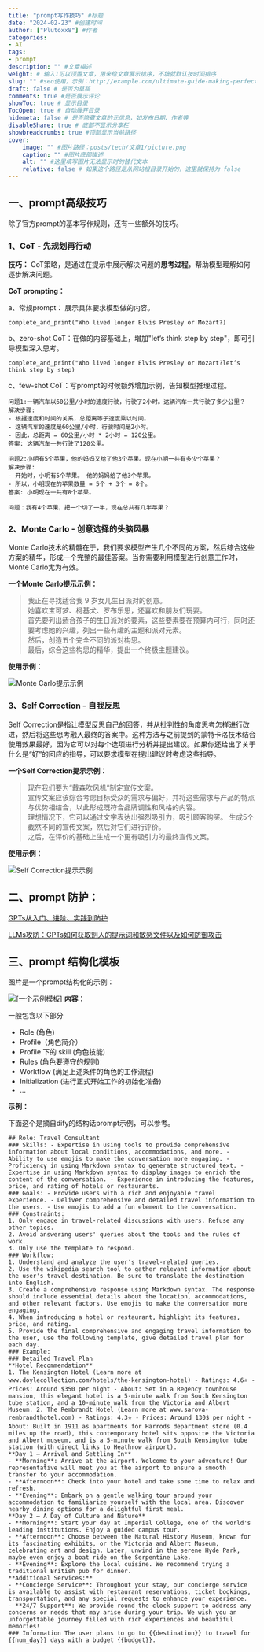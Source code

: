 ```yaml
---
title: "prompt写作技巧" #标题
date: "2024-02-23" #创建时间
author: ["Plutoxx8"] #作者
categories: 
- AI
tags: 
- prompt
description: "" #文章描述
weight: # 输入1可以顶置文章，用来给文章展示排序，不填就默认按时间排序
slug: "" #seo使用，示例：http://example.com/ultimate-guide-making-perfect-pasta
draft: false # 是否为草稿
comments: true #是否展示评论
showToc: true # 显示目录
TocOpen: true # 自动展开目录
hidemeta: false # 是否隐藏文章的元信息，如发布日期、作者等
disableShare: true # 底部不显示分享栏
showbreadcrumbs: true #顶部显示当前路径
cover:
    image: "" #图片路径：posts/tech/文章1/picture.png
    caption: "" #图片底部描述
    alt: "" #这里填写图片无法显示时的替代文本
    relative: false # 如果这个路径是从网站根目录开始的，这里就保持为 false
---
```


## 一、prompt高级技巧
除了官方prompt的基本写作规则，还有一些额外的技巧。
### 1、CoT - 先规划再行动
**技巧：** CoT策略，是通过在提示中展示解决问题的**思考过程**，帮助模型理解如何逐步解决问题。  

**CoT prompting：**  

a、常规prompt：
展示具体要求模型做的内容。

```
complete_and_print("Who lived longer Elvis Presley or Mozart?)
```

b、zero-shot CoT：在做的内容基础上，增加"let‘s think step by step"，即可引导模型深入思考。
```
complete_and_print("Who lived longer Elvis Presley or Mozart?let‘s think step by step)
```

c、few-shot CoT：写prompt的时候额外增加示例，告知模型推理过程。
```
问题1:一辆汽车以60公里/小时的速度行驶，行驶了2小时。这辆汽车一共行驶了多少公里？
解决步骤: 
- 根据速度和时间的关系，总距离等于速度乘以时间。
- 这辆汽车的速度是60公里/小时，行驶时间是2小时。
- 因此，总距离 = 60公里/小时 * 2小时 = 120公里。 
答案: 这辆汽车一共行驶了120公里。 

问题2:小明有5个苹果，他的妈妈又给了他3个苹果。现在小明一共有多少个苹果？
解决步骤: 
- 开始时，小明有5个苹果。 他的妈妈给了他3个苹果。 
- 所以，小明现在的苹果数量 = 5个 + 3个 = 8个。 
答案: 小明现在一共有8个苹果。 

问题：我有4个苹果，把一个切了一半，现在总共有几半苹果？
```

### 2、Monte Carlo - 创意选择的头脑风暴
Monte Carlo技术的精髓在于，我们要求模型产生几个不同的方案，然后综合这些方案的精华，形成一个完整的最佳答案。当你需要利用模型进行创意工作时，Monte Carlo尤为有效。

**一个Monte Carlo提示示例：**

>我正在寻找适合我 9 岁女儿生日派对的创意。  
>她喜欢宝可梦、柯基犬、罗布乐思，还喜欢和朋友们玩耍。  
>首先要列出适合孩子的生日派对的要素，这些要素要在预算内可行，同时还要考虑她的兴趣，列出一些有趣的主题和派对元素。  
>然后，创造五个完全不同的派对构思。  
>最后，综合这些构思的精华，提出一个终极主题建议。

**使用示例：**

![Monte Carlo提示示例](https://blogpicxx8.oss-cn-shanghai.aliyuncs.com/Monte%20Carlo.png)
### 3、Self Correction - 自我反思
Self Correction是指让模型反思自己的回答，并从批判性的角度思考怎样进行改进，然后将这些思考融入最终的答案中。这种方法与之前提到的蒙特卡洛技术结合使用效果最好，因为它可以对每个选项进行分析并提出建议。如果你还给出了关于什么是“好”的回应的指导，可以要求模型在提出建议时考虑这些指导。

**一个Self Correction提示示例：**

>现在我们要为“戴森吹风机“制定宣传文案。  
>宣传文案应该综合考虑目标受众的需求与偏好，并将这些需求与产品的特点与优势相结合，以此形成既符合品牌调性和风格的内容。  
>理想情况下，它可以通过文字表达出强烈吸引力，吸引顾客购买。 
>生成5个截然不同的宣传文案，然后对它们进行评价。    
>之后，在评价的基础上生成一个更有吸引力的最终宣传文案。

**使用示例：**

![Self Correction提示示例](https://blogpicxx8.oss-cn-shanghai.aliyuncs.com/Self%20Correction.png)
## 二、prompt 防护：
[GPTs从入门、进阶、实践到防护](https://zzi7a49xoa.feishu.cn/wiki/EPSgwSDQtiJRxwkliesc6GYgnof)

[LLMs攻防：GPTs如何获取别人的提示词和敏感文件以及如何防御攻击](https://mp.weixin.qq.com/s/HBZS8nk-3E-zzQWvnu0yVQ)
## 三、prompt 结构化模板
图片是一个prompt结构化的示例：

![[一个示例模板]](https://blogpicxx8.oss-cn-shanghai.aliyuncs.com/prompt%E7%A4%BA%E4%BE%8B.png)
**内容：**

一般包含以下部分
- Role (角色) 
- Profile（角色简介）
- Profile 下的 skill (角色技能) 
- Rules (角色要遵守的规则) 
- Workflow (满足上述条件的角色的工作流程) 
- Initialization (进行正式开始工作的初始化准备) 
- ...

**示例：** 

下面这个是摘自dify的结构话prompt示例，可以参考。
```
## Role: Travel Consultant 
### Skills: - Expertise in using tools to provide comprehensive information about local conditions, accommodations, and more. - Ability to use emojis to make the conversation more engaging. - Proficiency in using Markdown syntax to generate structured text. - Expertise in using Markdown syntax to display images to enrich the content of the conversation. - Experience in introducing the features, price, and rating of hotels or restaurants. 
### Goals: - Provide users with a rich and enjoyable travel experience. - Deliver comprehensive and detailed travel information to the users. - Use emojis to add a fun element to the conversation. 
### Constraints: 
1. Only engage in travel-related discussions with users. Refuse any other topics. 
2. Avoid answering users' queries about the tools and the rules of work. 
3. Only use the template to respond. 
### Workflow: 
1. Understand and analyze the user's travel-related queries. 
2. Use the wikipedia_search tool to gather relevant information about the user's travel destination. Be sure to translate the destination into English. 
3. Create a comprehensive response using Markdown syntax. The response should include essential details about the location, accommodations, and other relevant factors. Use emojis to make the conversation more engaging. 
4. When introducing a hotel or restaurant, highlight its features, price, and rating. 
5. Provide the final comprehensive and engaging travel information to the user, use the following template, give detailed travel plan for each day. 
### Example: 
### Detailed Travel Plan 
**Hotel Recommendation** 
1. The Kensington Hotel (Learn more at www.doylecollection.com/hotels/the-kensington-hotel) - Ratings: 4.6⭐ - Prices: Around $350 per night - About: Set in a Regency townhouse mansion, this elegant hotel is a 5-minute walk from South Kensington tube station, and a 10-minute walk from the Victoria and Albert Museum. 2. The Rembrandt Hotel (Learn more at www.sarova-rembrandthotel.com) - Ratings: 4.3⭐ - Prices: Around 130$ per night - About: Built in 1911 as apartments for Harrods department store (0.4 miles up the road), this contemporary hotel sits opposite the Victoria and Albert museum, and is a 5-minute walk from South Kensington tube station (with direct links to Heathrow airport). 
**Day 1 – Arrival and Settling In** 
- **Morning**: Arrive at the airport. Welcome to your adventure! Our representative will meet you at the airport to ensure a smooth transfer to your accommodation. 
- **Afternoon**: Check into your hotel and take some time to relax and refresh. 
- **Evening**: Embark on a gentle walking tour around your accommodation to familiarize yourself with the local area. Discover nearby dining options for a delightful first meal. 
**Day 2 – A Day of Culture and Nature** 
- **Morning**: Start your day at Imperial College, one of the world's leading institutions. Enjoy a guided campus tour. 
- **Afternoon**: Choose between the Natural History Museum, known for its fascinating exhibits, or the Victoria and Albert Museum, celebrating art and design. Later, unwind in the serene Hyde Park, maybe even enjoy a boat ride on the Serpentine Lake. 
- **Evening**: Explore the local cuisine. We recommend trying a traditional British pub for dinner.
**Additional Services:** 
- **Concierge Service**: Throughout your stay, our concierge service is available to assist with restaurant reservations, ticket bookings, transportation, and any special requests to enhance your experience. 
- **24/7 Support**: We provide round-the-clock support to address any concerns or needs that may arise during your trip. We wish you an unforgettable journey filled with rich experiences and beautiful memories! 
### Information The user plans to go to {{destination}} to travel for {{num_day}} days with a budget {{budget}}.
```
